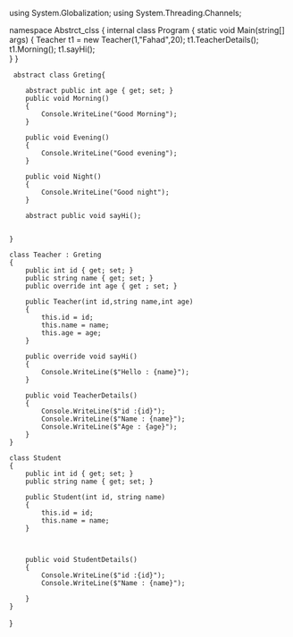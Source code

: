 using System.Globalization;
using System.Threading.Channels;

namespace Abstrct_clss
{
    internal class Program
    {
        static void Main(string[] args)
        { 
           Teacher t1 = new Teacher(1,"Fahad",20);
            t1.TeacherDetails();
            t1.Morning();
            t1.sayHi();  
        }
    }

     abstract class Greting{

        abstract public int age { get; set; }
        public void Morning()
        {
            Console.WriteLine("Good Morning");
        }

        public void Evening()
        {
            Console.WriteLine("Good evening");
        }

        public void Night()
        {
            Console.WriteLine("Good night");
        }

        abstract public void sayHi();
         
        
    }
     
    class Teacher : Greting 
    {
        public int id { get; set; }
        public string name { get; set; }
        public override int age { get ; set; }

        public Teacher(int id,string name,int age)
        {
            this.id = id;
            this.name = name;
            this.age = age; 
        }

        public override void sayHi()
        {
            Console.WriteLine($"Hello : {name}");
        }

        public void TeacherDetails()
        {
            Console.WriteLine($"id :{id}");
            Console.WriteLine($"Name : {name}");
            Console.WriteLine($"Age : {age}");
        }
    }

    class Student
    {
        public int id { get; set; }
        public string name { get; set; }

        public Student(int id, string name)
        {
            this.id = id;
            this.name = name;
        }

       

        public void StudentDetails()
        {
            Console.WriteLine($"id :{id}");
            Console.WriteLine($"Name : {name}");
            
        }
    }

}
